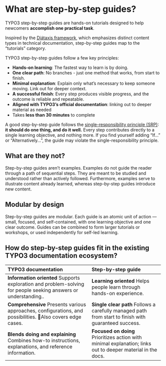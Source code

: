 # What are step-by-step guides?

TYPO3 step-by-step guides are hands-on tutorials designed to help newcomers **accomplish one practical task**. 

Inspired by the [Diátaxis framework](https://diataxis.fr/map/#expectations-and-guidance), which emphasizes distinct content types in technical documentation, step-by-step guides map to the “tutorials” category.

TYPO3 step-by-step guides follow a few key principles:

* **Hands-on learning**: The fastest way to learn is by doing.  
* **One clear path**: No branches \- just one method that works, from start to finish.  
* **Minimal explanation**: Explain only what’s necessary to keep someone moving. Link out for deeper context.  
* **A successful finish**: Every step produces visible progress, and the outcome is reliable and repeatable.  
* **Aligned with TYPO3’s official documentation**: linking out to deeper material as needed  
* Takes **less than 30 minutes** to complete

A good step-by-step guide follows the [single-responsibility principle (SRP)](https://en.wikipedia.org/wiki/Single-responsibility_principle): **it should do one thing, and do it well.** Every step contributes directly to a single learning objective, and nothing more.  If you find yourself adding “If…” or “Alternatively…”, the guide may violate the single-responsibility principle.

## What are they not?

Step-by-step guides aren’t examples. Examples do not guide the reader through a path of sequential steps. They are meant to be studied and understood rather than actively followed. Furthermore, examples serve to illustrate content already learned, whereas step-by-step guides introduce new content. 

## Modular by design

Step-by-step guides are modular. Each guide is an atomic unit of action — small, focused, and self-contained, with one learning objective and one clear outcome. Guides can be combined to form larger tutorials or workshops, or used independently for self-led learning.

## How do step-by-step guides fit in the existing TYPO3 documentation ecosystem?

| TYPO3 documentation | Step-by-step guide |
| :---- | :---- |
| **Information oriented** Supports exploration and problem-solving for people seeking answers or understanding.. | **Learning oriented** Helps people learn through hands-on experience. |
| **Comprehensive** Presents various approaches, configurations, and possibilities. Also covers edge cases. | **Single clear path** Follows a carefully managed path from start to finish with guaranteed success. |
| **Blends doing and explaining** Combines how-to instructions, explanations, and reference information. | **Focused on doing** Prioritizes action with minimal explanation; links out to deeper material in the docs. |